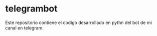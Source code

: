 # telegrambot
Este repositorio contiene el codigo desarrollado en pythn del bot de mi canal en telegram.
